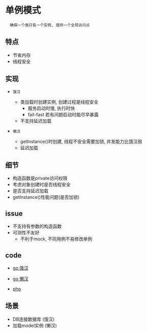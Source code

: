 # 单例模式

      确保一个类只有一个实例, 提供一个全局访问点

## 特点

- 节省内存
- 线程安全

## 实现

- `饿汉`
  - 类加载时创建实例, 创建过程是线程安全
    - 服务启动时慢, 执行时快
    - fail-fast 若有问题启动时能尽早暴露
  - 不支持延迟加载

- `懒汉`
  - getInstance()时创建, 线程不安全需要加锁, 并发能力比饿汉弱
  - 延迟加载

## 细节

- 构造函数是private访问权限
- 考虑对象创建时是否线程安全
- 是否支持延迟加载
- getInstance()性能问题(是否加锁)

## issue

- 不支持有参数的构造函数
- 可测性不友好
  - 不利于mock, 不同用例不易修改单例

## code

- [go 饿汉](src/go/dp/singleton-hungry.go)
- [go 懒汉](src/go/dp/singleton-lazy.go)

- [php](src/php_design_patterns/singleton/mysql_singleton.php)

## 场景

- DB连接数据库 (饿汉)
- 加载model实例 (懒汉)
